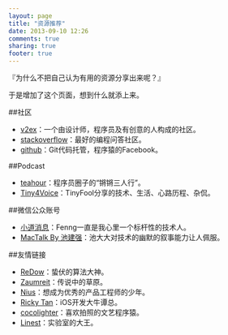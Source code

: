 ```yaml
---
layout: page
title: "资源推荐"
date: 2013-09-10 12:26
comments: true
sharing: true
footer: true
---
```


『为什么不把自己认为有用的资源分享出来呢？』

于是增加了这个页面，想到什么就添上来。

##社区

* [v2ex](http://www.v2ex.com/)：一个由设计师，程序员及有创意的人构成的社区。
* [stackoverflow](http://stackoverflow.com)：最好的编程问答社区。
* [github](http://github.com)：Git代码托管，程序猿的Facebook。

##Podcast

* [teahour](http://teahour.fm/)：程序员圈子的“锵锵三人行”。
* [Tiny4Voice](https://itunes.apple.com/us/podcast/tiny4voice/id400000696)：TinyFool分享的技术、生活、心路历程、杂侃。


##微信公众账号

* [小道消息](http://hutu.me/wechat)：Fenng一直是我心里一个标杆性的技术人。
* [MacTalk By 池建强](http://macshuo.com/?page_id=2)：池大大对技术的幽默的叙事能力让人佩服。


##友情链接

* [ReDow](http://redow.me)：蛰伏的算法大神。
* [Zaumreit](http://zaumreit.me)：传说中的草原。
* [Nius](http://nius.me)：想成为优秀的产品工程师的少年。
* [Ricky Tan](http://rickytan.me)：iOS开发大牛谭总。
* [cocolighter](http://cocolighter.com/)：喜欢拍照的文艺程序猿。
* [Linest](http://linest.github.io)：实验室的大王。